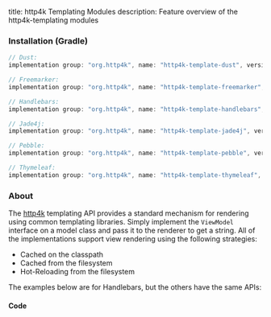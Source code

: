 title: http4k Templating Modules
description: Feature overview of the http4k-templating modules

### Installation (Gradle)

```groovy
// Dust: 
implementation group: "org.http4k", name: "http4k-template-dust", version: "3.264.0"

// Freemarker: 
implementation group: "org.http4k", name: "http4k-template-freemarker", version: "3.264.0"

// Handlebars: 
implementation group: "org.http4k", name: "http4k-template-handlebars", version: "3.264.0"

// Jade4j: 
implementation group: "org.http4k", name: "http4k-template-jade4j", version: "3.264.0"

// Pebble: 
implementation group: "org.http4k", name: "http4k-template-pebble", version: "3.264.0"

// Thymeleaf: 
implementation group: "org.http4k", name: "http4k-template-thymeleaf", version: "3.264.0"
```

### About
The [http4k] templating API provides a standard mechanism for rendering using common templating libraries. Simply implement the `ViewModel` interface on a model class and pass it to the renderer to get a string. All of the implementations support view rendering using the following strategies:

* Cached on the classpath
* Cached from the filesystem
* Hot-Reloading from the filesystem

The examples below are for Handlebars, but the others have the same APIs:

#### Code  [<img class="octocat"/>](https://github.com/http4k/http4k/blob/master/src/docs/guide/modules/templating/example.kt)

<script src="https://gist-it.appspot.com/https://github.com/http4k/http4k/blob/master/src/docs/guide/modules/templating/example.kt"></script>

[http4k]: https://http4k.org
